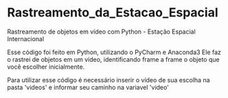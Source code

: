 # Rastreamento_da_Estacao_Espacial
Rastreamento de objetos em vídeo com Python - Estação Espacial Internacional 

Esse código foi feito em Python, utilizando o PyCharm e Anaconda3
Ele faz o rastrei de objetos em um vídeo, identificando frame a frame o objeto que você escolher inicialmente.

Para utilizar esse código é necessário inserir o vídeo de sua escolha na pasta 'videos' e informar seu caminho na variavel 'video'
